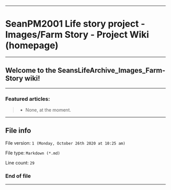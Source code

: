 
***

# SeanPM2001 Life story project - Images/Farm Story - Project Wiki (homepage)

***

## Welcome to the SeansLifeArchive_Images_Farm-Story wiki!

***

### Featured articles:

> * None, at the moment.

***

## File info

File version: `1 (Monday, October 26th 2020 at 10:25 am)`

File type: `Markdown (*.md)`

Line count: `29`

### End of file

***

